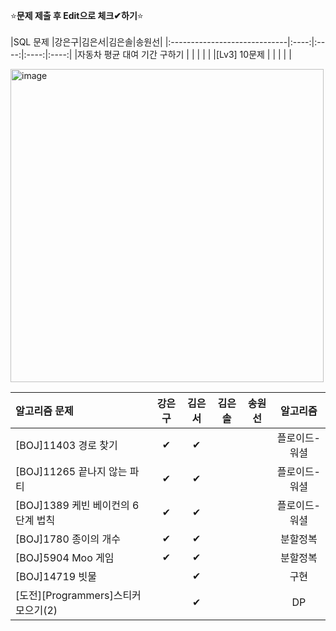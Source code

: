 ⭐**문제 제출 후 Edit으로 체크✔하기**⭐<br/><br/>
|SQL 문제                      |강은구|김은서|김은솔|송원선|
|:-----------------------------|:----:|:----:|:----:|:----:|
|자동차 평균 대여 기간 구하기    |      |      |      |      | 
|[Lv3] 10문제                  |      |      |      |      | 

<img width="501" alt="image" src="https://github.com/kimeunseo58/Coding_practice/assets/74243990/0a4b7ffa-fc84-469f-8392-f90ae0595b78">

|알고리즘 문제                       |강은구|김은서|김은솔|송원선|알고리즘|
|:----------------------------------|:----:|:----:|:----:|:----:|:-----:|
|[BOJ]11403 경로 찾기                |  ✔  |  ✔  |      |      |플로이드-워셜|
|[BOJ]11265 끝나지 않는 파티         |   ✔   |  ✔  |      |      |플로이드-워셜|
|[BOJ]1389 케빈 베이컨의 6단계 법칙   |  ✔  |  ✔  |      |      |플로이드-워셜|
|[BOJ]1780 종이의 개수               |  ✔   |  ✔  |      |      |분할정복|
|[BOJ]5904 Moo 게임                 |   ✔  |  ✔  |      |      |분할정복|
|[BOJ]14719 빗물                    |      | ✔   |      |      |구현   |
|[도전][Programmers]스티커 모으기(2) |      |  ✔  |      |      |DP     |
